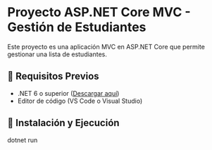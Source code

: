 # Proyecto ASP.NET Core MVC - Gestión de Estudiantes

Este proyecto es una aplicación MVC en ASP.NET Core que permite gestionar una lista de estudiantes.

## 📌 Requisitos Previos

- .NET 6 o superior ([Descargar aquí](https://dotnet.microsoft.com/download))
- Editor de código (VS Code o Visual Studio)

## 🚀 Instalación y Ejecución

dotnet run
